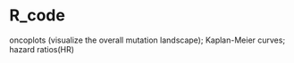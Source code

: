 # R_code
oncoplots (visualize the overall mutation landscape); Kaplan-Meier curves; hazard ratios(HR)
